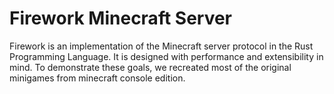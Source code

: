 # Firework Minecraft Server

Firework is an implementation of the Minecraft server protocol in the Rust Programming Language. It is designed with performance and extensibility in mind. To demonstrate these goals, we recreated most of the original minigames from minecraft console edition. 

